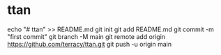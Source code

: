 # ttan
echo "# ttan" >> README.md
git init
git add README.md
git commit -m "first commit"
git branch -M main
git remote add origin https://github.com/terracy/ttan.git
git push -u origin main
<!-- https://discord.gg/AjfAp855 -->
